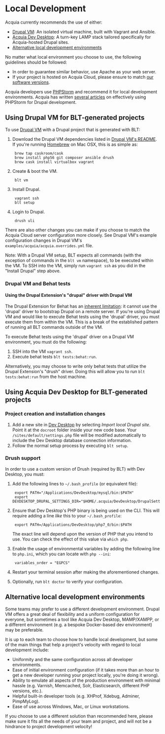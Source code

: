 
# Local Development

Acquia currently recommends the use of either:

  * [Drupal VM](#using-drupal-vm-for-blt-generated-projects): An isolated virtual machine, built with Vagrant and Ansible.
  * [Acquia Dev Desktop](#using-acquia-dev-desktop-for-blt-generated-projects): A turn-key LAMP stack tailored specifically for Acquia-hosted Drupal sites.
  * [Alternative local development environments](http://blt.readthedocs.io/en/9.x/readme/local-development/#alternative-local-development-environments)

No matter what local environment you choose to use, the following guidelines should be followed:

  * In order to guarantee similar behavior, use Apache as your web server.
  * If your project is hosted on Acquia Cloud, please ensure to match [our software versions](https://docs.acquia.com/cloud/arch/tech-platform).

Acquia developers use [PHPStorm](http://www.jetbrains.com/phpstorm/) and recommend it for local development environments. Acquia has written [several articles](https://docs.acquia.com/site-search?search=phpstorm) on effectively using PHPStorm for Drupal development.

## Using Drupal VM for BLT-generated projects

To use [Drupal VM](http://www.drupalvm.com/) with a Drupal project that is generated with BLT:

1. Download the Drupal VM dependencies listed in [Drupal VM's README](https://github.com/geerlingguy/drupal-vm#quick-start-guide). If you're running [Homebrew](http://brew.sh/index.html) on Mac OSX, this is as simple as:

        brew tap caskroom/cask
        brew install php56 git composer ansible drush
        brew cask install virtualbox vagrant

1. Create & boot the VM.

        blt vm

1. Install Drupal.

        vagrant ssh
        blt setup

1. Login to Drupal.

        drush uli

There are also other changes you can make if you choose to match the Acquia Cloud server configuration more closely. See Drupal VM's example configuration changes in Drupal VM's `examples/acquia/acquia.overrides.yml` file.

Note: With a Drupal VM setup, BLT expects all commands (with the exception of commands in the `blt vm` namespace), to be executed within the VM. To SSH into the VM, simply run `vagrant ssh` as you did in the "Install Drupal" step above.

### Drupal VM and Behat tests

#### Using the Drupal Extension's "drupal" driver with Drupal VM

The Drupal Extension for Behat has an [inherent limitation](https://behat-drupal-extension.readthedocs.io/en/3.1/drivers.html): it cannot use the 'drupal' driver to bootstrap Drupal on a remote server. If you're using Drupal VM and would like to execute Behat tests using the 'drupal' driver, you must execute them from within the VM. This is a break of the established pattern of running all BLT commands outside of the VM.

To execute Behat tests using the 'drupal' driver on a Drupal VM environment, you must do the following:

1. SSH into the VM `vagrant ssh`.
1. Execute behat tests `blt tests:behat:run`.

Alternatively, you may choose to write only behat tests that utilize the Drupal Extension's "drush" driver. Doing this will allow you to run `blt tests:behat:run` from the host machine.

## Using Acquia Dev Desktop for BLT-generated projects

### Project creation and installation changes

1. Add a new site in [Dev Desktop](https://www.acquia.com/products-services/dev-desktop) by selecting _Import local Drupal site_. Point it at the `docroot` folder inside your new code base. Your `/sites/default/settings.php` file will be modified automatically to include the Dev Desktop database connection information.
1. Follow the normal setup process by executing `blt setup`.

### Drush support

In order to use a custom version of Drush (required by BLT) with Dev Desktop, you must:

1. Add the following lines to `~/.bash_profile` (or equivalent file):

        export PATH="/Applications/DevDesktop/mysql/bin:$PATH"
        export DEVDESKTOP_DRUPAL_SETTINGS_DIR="$HOME/.acquia/DevDesktop/DrupalSettings"

1. Ensure that Dev Desktop's PHP binary is being used on the CLI. This will require adding a line *like* this to your `~/.bash_profile`:

        export PATH=/Applications/DevDesktop/php7_0/bin:$PATH

    The exact line will depend upon the version of PHP that you intend to use. You can check the effect of this value via `which php`.

1. Enable the usage of environmental variables by adding the following line to `php.ini`, which you can locate with `php --ini`:

        variables_order = "EGPCS"

1. Restart your terminal session after making the aforementioned changes.
1. Optionally, run `blt doctor` to verify your configuration.

## Alternative local development environments

Some teams may prefer to use a different development environment. Drupal VM offers a great deal of flexibility and a uniform configuration for everyone, but sometimes a tool like Acquia Dev Desktop, MAMP/XAMPP, or a different environment (e.g. a bespoke Docker-based dev environment) may be preferable.

It is up to each team to choose how to handle local development, but some of the main things that help a project's velocity with regard to local development include:

* Uniformity and the same configuration across all developer environments.
* Ease of initial environment configuration (if it takes more than an hour to get a new developer running your project locally, you're doing it wrong).
* Ability to emulate all aspects of the production environment with minimal hassle (e.g. Varnish, Memcached, Solr, Elasticsearch, different PHP versions, etc.).
* Helpful built-in developer tools (e.g. XHProf, Xdebug, Adminer, PimpMyLog).
* Ease of use across Windows, Mac, or Linux workstations.

If you choose to use a different solution than recommended here, please make sure it fits all the needs of your team and project, and will not be a hindrance to project development velocity!

